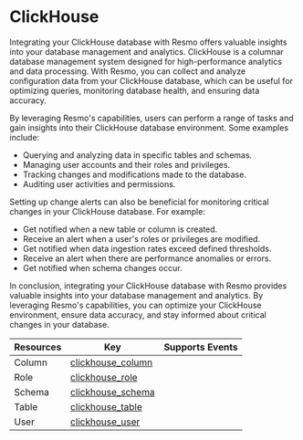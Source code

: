 ClickHouse
==========
Integrating your ClickHouse database with Resmo offers valuable insights into your database management and analytics. ClickHouse is a columnar database management system designed for high-performance analytics and data processing. With Resmo, you can collect and analyze configuration data from your ClickHouse database, which can be useful for optimizing queries, monitoring database health, and ensuring data accuracy.

By leveraging Resmo's capabilities, users can perform a range of tasks and gain insights into their ClickHouse database environment. Some examples include:

* Querying and analyzing data in specific tables and schemas.
* Managing user accounts and their roles and privileges.
* Tracking changes and modifications made to the database.
* Auditing user activities and permissions.

Setting up change alerts can also be beneficial for monitoring critical changes in your ClickHouse database. For example:

* Get notified when a new table or column is created.
* Receive an alert when a user's roles or privileges are modified.
* Get notified when data ingestion rates exceed defined thresholds.
* Receive an alert when there are performance anomalies or errors.
* Get notified when schema changes occur.

In conclusion, integrating your ClickHouse database with Resmo provides valuable insights into your database management and analytics. By leveraging Resmo's capabilities, you can optimize your ClickHouse environment, ensure data accuracy, and stay informed about critical changes in your database.

| **Resources** | **Key**                                     | **Supports Events** |
| ------------- | ------------------------------------------- | ------------------- |
| Column        | [clickhouse\_column](clickhouse\_column.md) |                     |
| Role          | [clickhouse\_role](clickhouse\_role.md)     |                     |
| Schema        | [clickhouse\_schema](clickhouse\_schema.md) |                     |
| Table         | [clickhouse\_table](clickhouse\_table.md)   |                     |
| User          | [clickhouse\_user](clickhouse\_user.md)     |                     |
